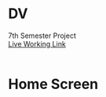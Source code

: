 # DV
7th Semester Project<br>
[Live Working Link](https://share.streamlit.io/am-ram/dv/main/AutoPlot.py)<br><br>
<h1> Home Screen</h1>
